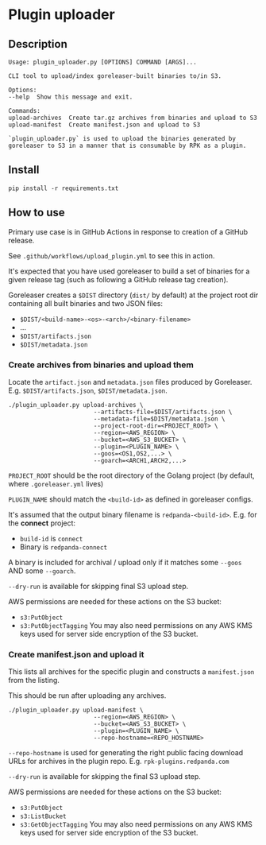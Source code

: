 # Plugin uploader

## Description

```
Usage: plugin_uploader.py [OPTIONS] COMMAND [ARGS]...

CLI tool to upload/index goreleaser-built binaries to/in S3.

Options:
--help  Show this message and exit.

Commands:
upload-archives  Create tar.gz archives from binaries and upload to S3
upload-manifest  Create manifest.json and upload to S3

`plugin_uploader.py` is used to upload the binaries generated by goreleaser to S3 in a manner that is consumable by RPK as a plugin.

```

## Install

`pip install -r requirements.txt`

## How to use

Primary use case is in GitHub Actions in response to creation of a GitHub release.

See `.github/workflows/upload_plugin.yml` to see this in action.

It's expected that you have used goreleaser to build a set of binaries for a given release tag (such as following a
GitHub release tag creation).

Goreleaser creates a `$DIST` directory (`dist/` by default) at the project root dir containing all built binaries and
two JSON files:

* `$DIST/<build-name>-<os>-<arch>/<binary-filename>`
* ...
* `$DIST/artifacts.json`
* `$DIST/metadata.json`

### Create archives from binaries and upload them

Locate the `artifact.json` and `metadata.json` files produced by Goreleaser.
E.g. `$DIST/artifacts.json`, `$DIST/metadata.json`.

```shell
./plugin_uploader.py upload-archives \
                        --artifacts-file=$DIST/artifacts.json \
                        --metadata-file=$DIST/metadata.json \
                        --project-root-dir=<PROJECT_ROOT> \
                        --region=<AWS_REGION> \
                        --bucket=<AWS_S3_BUCKET> \
                        --plugin=<PLUGIN_NAME> \
                        --goos=<OS1,OS2,...> \
                        --goarch=<ARCH1,ARCH2,...>
```

`PROJECT_ROOT` should be the root directory of the Golang project (by default, where `.goreleaser.yml` lives)

`PLUGIN_NAME` should match the `<build-id>` as defined in goreleaser configs.

It's assumed that the output binary filename is `redpanda-<build-id>`. E.g. for the **connect** project:

* `build-id` is `connect`
* Binary is `redpanda-connect`

A binary is included for archival / upload only if it matches some `--goos` AND some `--goarch`.

`--dry-run` is available for skipping final S3 upload step.

AWS permissions are needed for these actions on the S3 bucket:

* `s3:PutObject`
* `s3:PutObjectTagging`
  You may also need permissions on any AWS KMS keys used for server side encryption of the S3 bucket.

### Create manifest.json and upload it

This lists all archives for the specific plugin and constructs a `manifest.json` from the listing.

This should be run after uploading any archives.

```shell
./plugin_uploader.py upload-manifest \
                        --region=<AWS_REGION> \
                        --bucket=<AWS_S3_BUCKET> \
                        --plugin=<PLUGIN_NAME> \
                        --repo-hostname=<REPO_HOSTNAME>
```

`--repo-hostname` is used for generating the right public facing download URLs for archives in the plugin repo. E.g.
`rpk-plugins.redpanda.com`

`--dry-run` is available for skipping the final S3 upload step.

AWS permissions are needed for these actions on the S3 bucket:

* `s3:PutObject`
* `s3:ListBucket`
* `s3:GetObjectTagging`
  You may also need permissions on any AWS KMS keys used for server side encryption of the S3 bucket.